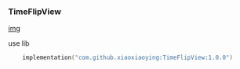 ### TimeFlipView

[img](image/img.png)

use lib
```kotlin
    implementation("com.github.xiaoxiaoying:TimeFlipView:1.0.0")
```